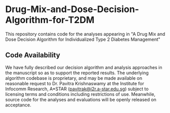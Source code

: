 # Drug-Mix-and-Dose-Decision-Algorithm-for-T2DM
This repository contains code for the analyses appearing in "A Drug Mix and Dose Decision Algorithm for Individualized Type 2 Diabetes Management"

## Code Availability
We have fully described our decision algorithm and analysis approaches in the manuscript so as to support the reported results. The underlying algorithm codebase is proprietary, and may be made available on reasonable request to Dr. Pavitra Krishnaswamy at the Institute for Infocomm Research, A*STAR (pavitrak@i2r.a-star.edu.sg) subject to licensing terms and conditions including restrictions of use. Meanwhile, source code for the analyses and evaluations will be openly released on acceptance. 
